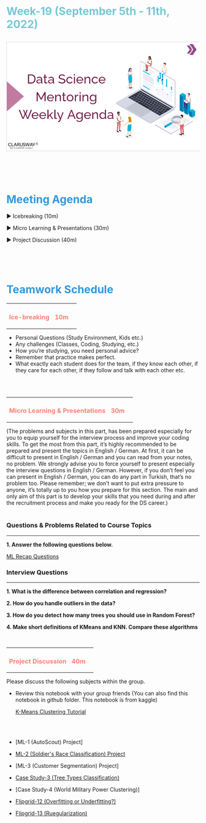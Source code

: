 <h1><strong><span style="color: #77C8D5;">Week-19 (September 5th - 11th, 2022)</strong></span>

![logo](ds_agenda_logo.png)

<br>

<h1><strong><span style="color: #3498DB;">Meeting Agenda</strong></h1></span>

<span class="c16 c30">▶ </span><span
class="c42 c82">Icebreaking (10m)</span><span class="c16 c23"> </span>

<span class="c16 c30">▶ </span><span
class="c42 c82">Micro Learning & Presentations (30m)</span><span class="c46 c42 c48"> </span>

<span class="c30">▶ </span><span class="c46 c48 c42">Project Discussion (40m)</span>

<br>
<br>
<br>

<div style="page-break-after: always;"></div>

<h1><strong><span style="color: #3498DB;">Teamwork Schedule</strong></h1></span>

<table style= "width:100%;">
                <tr>
                <td style="color: #FA8072; text-align:left "><h3><strong><p>Ice-breaking</td>
                <td style="color: #FA8072; text-align:right;"><h3><strong><p>10m</p><td>                </tr>
</table>

- Personal Questions (Study Environment, Kids etc.) 
- Any challenges (Classes, Coding, Studying, etc.) 
- How you’re studying, you need personal advice? 
- Remember that practice makes perfect. 
- What exactly each student does for the team, if they know each other, if they care for each other, if they follow and talk with each other etc. 

<br>
<br>

<table style= "width:100%;">
                <tr>
                <td style="color: #FA8072; text-align:left "><h3><strong><p>Micro Learning & Presentations</td>
                <td style="color: #FA8072; text-align:right;"><h3><strong><p>30m</p><td>                </tr>
</table>
(The problems and subjects in this part, has been prepared especially for you to equip yourself for the interview process and improve your coding skills.
To get the most from this part, it’s highly recommended to be prepared and present the topics in English / German.
At first, it can be difficult to present in English / German and you can read from your notes, no problem.
We strongly advise you to force yourself to present especially the interview questions in English / German.
However, if you don’t feel you can present in English / German, you can do any part in Turkish, that’s no problem too.
Please remember; we don’t want to put extra pressure to anyone, it’s totally up to you how you prepare for this section.
The main and only aim of this part is to develop your skills that you need during and after the recruitment process and make you ready for the DS career.)
<br><br>


<h3><strong>Questions & Problems Related to Course Topics</strong></h4>
<hr>

**1. Answer the following questions below.**

[ML Recap Questions](https://github.com/clarusway/DS-DE-0222-Students/blob/main/2-%20Weekly%20Agendas/Week_19/Week_19_ML_Recap_Questions-student.docx)


<h3><strong>Interview Questions</strong></h4>
<hr>

**1. What is the difference between correlation and regression?**
 

**2. How do you handle outliers in the data?**
 

**3. How do you detect how many trees you should use in Random Forest?**
 

**4.  Make short definitions of KMeans and KNN. Compare these algorithms**


<br>
<table style= "width:100%;">
                <tr>
                <td style="color: #FA8072; text-align:left "><h3><strong><p>Project Discussion</td>
                <td style="color: #FA8072; text-align:right;"><h3><strong><p>40m</p><td>                </tr>
                
</table>

Please discuss the following subjects within the group.

- Review this notebook with your group friends (You can also find this notebook in github folder. This notebook is from kaggle)
                  
  [K-Means Clustering Tutorial](https://www.kaggle.com/code/satishgunjal/tutorial-k-means-clustering)
                  
<br>
<br>

- [ML-1 (AutoScout) Project] <br> 
                  
- [ML-2 (Soldier's Race Classification) Project](https://lms.clarusway.com/mod/assign/view.php?id=24091) <br> 

- [ML-3 (Customer Segmentation) Project] <br> 

- [Case Study-3 (Tree Types Classification)](https://lms.clarusway.com/mod/page/view.php?id=24083) <br>

- [Case Study-4 (World Military Power Clustering)] <br>

- [Flipgrid-12 (Overfitting or Underfitting?)](https://flip.com/a69ea2e2)

- [Flipgrid-13 (Ruegularization)](https://flip.com/d2b1fd57)      


